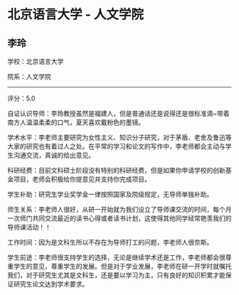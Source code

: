 # 北京语言大学 - 人文学院

## 李玲

学校：北京语言大学

院系：人文学院

* * *

评分：5.0

自证认识导师：李玲教授虽然是福建人，但是普通话还是说得还是很标准滴~带着南方人温温柔柔的口气，夏天喜欢戴粉色的墨镜。

学术水平：李老师主要研究为女性主义、知识分子研究，对于茅盾、老舍及鲁迅等大家的研究也有着过人之处。在平常的学习和论文的写作中，李老师都会主动与学生沟通交流，真诚的给出意见。

科研经费：目前文科硕士阶段没有特别的科研经费，但是如果你申请学校的创新基金项目，老师会积极给你提意见并支持你完成项目。

学生补助：研究生学业奖学金一律按照国家及院级规定，无导师单独补助。

师生关系：李老师人很好，从研一开始就为我们设立了导师课交流的时间，每个月一次师门共同交流最近的读书心得或者读书计划，这使得其他同学经常艳羡我们的导师课活动！！

工作时间：因为是文科生所以不存在为导师打工的问题，李老师人很奈斯。

学生前途：李老师很支持学生的选择，无论是继续学术还是工作，李老师都会很尊重学生的意见，尊重学生的发展。但是对于学业发展，李老师在研一开学时就嘱托我们，对于研究生尤其是文科生，还是要以学习为主，只有良好的知识积累才能保证研究生论文达到学术要求。